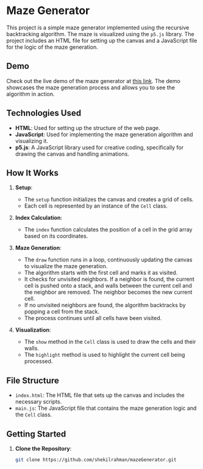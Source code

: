 # Maze Generator

This project is a simple maze generator implemented using the recursive backtracking algorithm. The maze is visualized using the `p5.js` library. The project includes an HTML file for setting up the canvas and a JavaScript file for the logic of the maze generation.

## Demo

Check out the live demo of the maze generator at [this link](https://shekilrahman.github.io/mazeGenerator/). The demo showcases the maze generation process and allows you to see the algorithm in action.

## Technologies Used

- **HTML**: Used for setting up the structure of the web page.
- **JavaScript**: Used for implementing the maze generation algorithm and visualizing it.
- **p5.js**: A JavaScript library used for creative coding, specifically for drawing the canvas and handling animations.

## How It Works

1. **Setup**:
   - The `setup` function initializes the canvas and creates a grid of cells.
   - Each cell is represented by an instance of the `Cell` class.

2. **Index Calculation**:
   - The `index` function calculates the position of a cell in the grid array based on its coordinates.

3. **Maze Generation**:
   - The `draw` function runs in a loop, continuously updating the canvas to visualize the maze generation.
   - The algorithm starts with the first cell and marks it as visited.
   - It checks for unvisited neighbors. If a neighbor is found, the current cell is pushed onto a stack, and walls between the current cell and the neighbor are removed. The neighbor becomes the new current cell.
   - If no unvisited neighbors are found, the algorithm backtracks by popping a cell from the stack.
   - The process continues until all cells have been visited.

4. **Visualization**:
   - The `show` method in the `Cell` class is used to draw the cells and their walls.
   - The `highlight` method is used to highlight the current cell being processed.

## File Structure

- `index.html`: The HTML file that sets up the canvas and includes the necessary scripts.
- `main.js`: The JavaScript file that contains the maze generation logic and the `Cell` class.

## Getting Started

1. **Clone the Repository**:
   ```bash
   git clone https://github.com/shekilrahman/mazeGenerator.git
